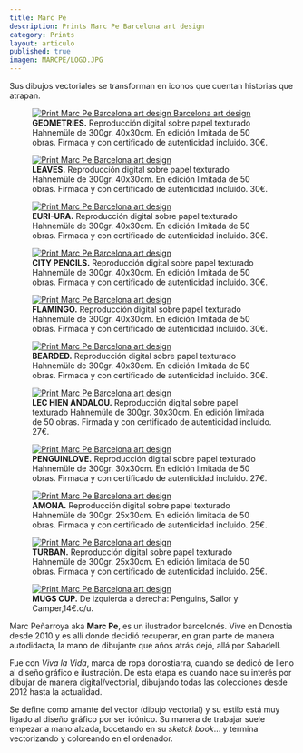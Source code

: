 ```yaml
---
title: Marc Pe
description: Prints Marc Pe Barcelona art design 
category: Prints
layout: articulo
published: true
imagen: MARCPE/LOGO.JPG
---
```

Sus dibujos vectoriales se transforman en iconos que cuentan historias que atrapan.

<div class="figure-group">
<figure>
	<a href="/images/MARCPE/geometries.jpg"><img src="/images/MARCPE/geometries.jpg" alt="Print Marc Pe Barcelona art design Barcelona art design"></a>
	<figcaption><b>GEOMETRIES.</b>
	  	Reproducción digital sobre papel texturado Hahnemüle de 300gr. 40x30cm. En edición limitada de 50 obras. Firmada  y con certificado de autenticidad incluido. 30€.</figcaption>
</figure>


<figure>
	<a href="/images/MARCPE/Leaves.jpg"><img src="/images/MARCPE/Leaves.jpg" alt="Print Marc Pe Barcelona art design"></a>
	<figcaption><b>LEAVES.</b>
Reproducción digital sobre papel texturado Hahnemüle de 300gr. 40x30cm. En edición limitada de 50 obras. Firmada  y con certificado de autenticidad incluido. 30€.</figcaption>
</figure>


<figure>
	<a href="/images/MARCPE/EuriUra.jpg"><img src="/images/MARCPE/EuriUra.jpg" alt="Print Marc Pe Barcelona art design"></a>
	<figcaption><b>EURI-URA.</b>
Reproducción digital sobre papel texturado Hahnemüle de 300gr. 40x30cm. En edición limitada de 50 obras. Firmada  y con certificado de autenticidad incluido. 30€.</figcaption>
</figure>


<figure>
	<a href="/images/MARCPE/CityPencils.jpg"><img src="/images/MARCPE/CityPencils.jpg" alt="Print Marc Pe Barcelona art design"></a>
	<figcaption><b>CITY PENCILS.</b>
Reproducción digital sobre papel texturado Hahnemüle de 300gr. 40x30cm. En edición limitada de 50 obras. Firmada  y con certificado de autenticidad incluido. 30€.</figcaption>
</figure>


<figure>
	<a href="/images/MARCPE/flamingo.jpg"><img src="/images/MARCPE/flamingo.jpg" alt="Print Marc Pe Barcelona art design"></a>
	<figcaption><b>FLAMINGO.</b>
Reproducción digital sobre papel texturado Hahnemüle de 300gr. 40x30cm. En edición limitada de 50 obras. Firmada  y con certificado de autenticidad incluido. 30€.</figcaption>
</figure>


<figure>
	<a href="/images/MARCPE/Bearded.jpg"><img src="/images/MARCPE/Bearded.jpg" alt="Print Marc Pe Barcelona art design"></a>
	<figcaption><b>BEARDED.</b>
Reproducción digital sobre papel texturado Hahnemüle de 300gr. 40x30cm. En edición limitada de 50 obras. Firmada  y con certificado de autenticidad incluido. 30€.</figcaption>
</figure>


<figure>
	<a href="/images/MARCPE/LeChienAndalou jpg"><img src="/images/MARCPE/LeChienAndalou.jpg" alt="Print Marc Pe Barcelona art design"></a>
	<figcaption><b>LEC HIEN ANDALOU.</b> 
Reproducción digital sobre papel texturado Hahnemüle de 300gr. 30x30cm. En edición limitada de 50 obras. Firmada  y con certificado de autenticidad incluido. 27€.</figcaption>
</figure>


<figure>
	<a href="/images/MARCPE/PenguinLove.jpg"><img src="/images/MARCPE/PenguinLove.jpg" alt="Print Marc Pe Barcelona art design"></a>
	<figcaption><b>PENGUINLOVE.</b> 
Reproducción digital sobre papel texturado Hahnemüle de 300gr. 30x30cm. En edición limitada de 50 obras. Firmada  y con certificado de autenticidad incluido. 27€.</figcaption>
</figure>


<figure>
	<a href="/images/MARCPE/amona.jpg"><img src="/images/MARCPE/amona.jpg" alt="Print Marc Pe Barcelona art design"></a>
	<figcaption><b>AMONA.</b> 
Reproducción digital sobre papel texturado Hahnemüle de 300gr. 25x30cm. En edición limitada de 50 obras. Firmada  y con certificado de autenticidad incluido. 25€.</figcaption>
</figure>


<figure>
	<a href="/images/MARCPE/turban.jpg"><img src="/images/MARCPE/turban.jpg" alt="Print Marc Pe Barcelona art design"></a>
	<figcaption><b>TURBAN.</b> 
Reproducción digital sobre papel texturado Hahnemüle de 300gr. 25x30cm. En edición limitada de 50 obras. Firmada  y con certificado de autenticidad incluido. 25€.</figcaption>
</figure>
</div>


<figure>
	<a href="/images/MARCPE/MUGS.jpg"><img src="/images/MARCPE/MUGS.jpg" alt="Print Marc Pe Barcelona art design"></a>
	<figcaption><b> MUGS CUP.</b> 
De izquierda a derecha: Penguins, Sailor y Camper,14€.c/u.</figcaption>
</figure>


Marc Peñarroya aka **Marc Pe**, es un ilustrador barcelonés. Vive en Donostia desde 2010 y es allí donde decidió recuperar, en gran parte de manera autodidacta, la mano de dibujante que años atrás dejó, allá por Sabadell. 

Fue con _Viva la Vida_, marca de ropa donostiarra, cuando se dedicó de lleno al diseño gráfico e ilustración. De esta etapa es cuando nace su interés por dibujar de manera digital/vectorial, dibujando todas las colecciones desde 2012 hasta la actualidad.

Se define como amante del vector (dibujo vectorial) y su estilo está muy ligado al diseño gráfico por ser icónico. Su manera de trabajar suele empezar a mano alzada, bocetando en su _sketck book_... y termina vectorizando y coloreando en el ordenador. 

